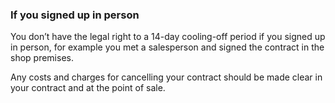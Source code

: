 ###  If you signed up in person

You don’t have the legal right to a 14-day cooling-off period if you signed up
in person, for example you met a salesperson and signed the contract in the
shop premises.

Any costs and charges for cancelling your contract should be made clear in
your contract and at the point of sale.
